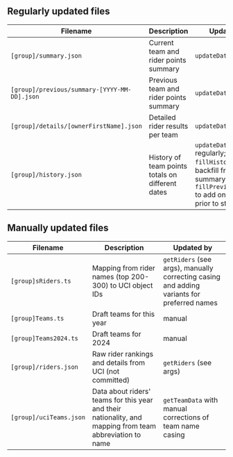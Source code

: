 ## Regularly updated files

<!-- prettier-ignore -->
| Filename | Description | Updated by |
| -------- | ----------- | ---------- |
| `[group]/summary.json` | Current team and rider points summary | `updateData` |
| `[group]/previous/summary-[YYYY-MM-DD].json` | Previous team and rider points summary | `updateData` |
| `[group]/details/[ownerFirstName].json` | Detailed rider results per team | `updateData` |
| `[group]/history.json` | History of team points totals on different dates | `updateData` regularly; `fillHistory` to backfill from summary files; `fillPreviousSummary` to add one week prior to start |

## Manually updated files

<!-- prettier-ignore -->
| Filename | Description | Updated by |
| -------- | ----------- | ---------- |
| `[group]sRiders.ts` | Mapping from rider names (top 200-300) to UCI object IDs | `getRiders` (see args), manually correcting casing and adding variants for preferred names |
| `[group]Teams.ts` | Draft teams for this year | manual |
| `[group]Teams2024.ts` | Draft teams for 2024 | manual |
| `[group]/riders.json` | Raw rider rankings and details from UCI (not committed) | `getRiders` (see args) |
| `[group]/uciTeams.json` | Data about riders' teams for this year and their nationality, and mapping from team abbreviation to name | `getTeamData` with manual corrections of team name casing |
